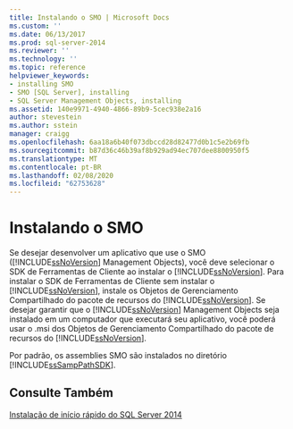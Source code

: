 ```yaml
---
title: Instalando o SMO | Microsoft Docs
ms.custom: ''
ms.date: 06/13/2017
ms.prod: sql-server-2014
ms.reviewer: ''
ms.technology: ''
ms.topic: reference
helpviewer_keywords:
- installing SMO
- SMO [SQL Server], installing
- SQL Server Management Objects, installing
ms.assetid: 140e9971-4940-4866-89b9-5cec938e2a16
author: stevestein
ms.author: sstein
manager: craigg
ms.openlocfilehash: 6aa18a6b40f073dbccd28d82477d0b1c5e2b69fb
ms.sourcegitcommit: b87d36c46b39af8b929ad94ec707dee8800950f5
ms.translationtype: MT
ms.contentlocale: pt-BR
ms.lasthandoff: 02/08/2020
ms.locfileid: "62753628"
---
```

# <a name="installing-smo"></a>Instalando o SMO
  Se desejar desenvolver um aplicativo que use o SMO ([!INCLUDE[ssNoVersion](../../includes/ssnoversion-md.md)] Management Objects), você deve selecionar o SDK de Ferramentas de Cliente ao instalar o [!INCLUDE[ssNoVersion](../../includes/ssnoversion-md.md)]. Para instalar o SDK de Ferramentas de Cliente sem instalar o [!INCLUDE[ssNoVersion](../../includes/ssnoversion-md.md)], instale os Objetos de Gerenciamento Compartilhado do pacote de recursos do [!INCLUDE[ssNoVersion](../../includes/ssnoversion-md.md)]. Se desejar garantir que o [!INCLUDE[ssNoVersion](../../includes/ssnoversion-md.md)] Management Objects seja instalado em um computador que executará seu aplicativo, você poderá usar o .msi dos Objetos de Gerenciamento Compartilhado do pacote de recursos do [!INCLUDE[ssNoVersion](../../includes/ssnoversion-md.md)].  
  
 Por padrão, os assemblies SMO são instalados no diretório [!INCLUDE[ssSampPathSDK](../../includes/sssamppathsdk-md.md)].  
  
## <a name="see-also"></a>Consulte Também  
 [Instalação de início rápido do SQL Server 2014](../../getting-started/quick-start-installation-of-sql-server-2014.md)  
  
  
